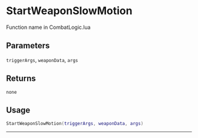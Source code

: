 # StartWeaponSlowMotion
Function name in CombatLogic.lua
## Parameters
`triggerArgs`, `weaponData`, `args`
## Returns
`none`
## Usage
```lua
StartWeaponSlowMotion(triggerArgs, weaponData, args)
```
---
